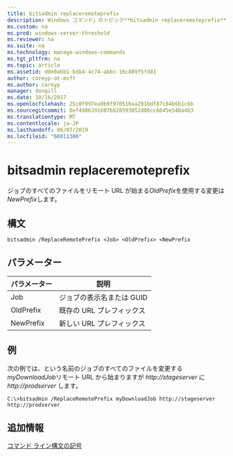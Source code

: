 ```yaml
---
title: bitsadmin replaceremoteprefix
description: Windows コマンド」のトピック**bitsadmin replaceremoteprefix** -ジョブのすべてのファイルをリモート URL が始まる*OldPrefix*を使用する変更は*NewPrefix*。
ms.custom: na
ms.prod: windows-server-threshold
ms.reviewer: na
ms.suite: na
ms.technology: manage-windows-commands
ms.tgt_pltfrm: na
ms.topic: article
ms.assetid: d0e0abb1-bdb4-4c74-abbc-16c809f5fd81
author: coreyp-at-msft
ms.author: coreyp
manager: dongill
ms.date: 10/16/2017
ms.openlocfilehash: 25c0f997ea0b9f97051baa291bdf87c84b6b1cbb
ms.sourcegitcommit: 6ef4986391607bb28593852d06cc6645e548a4b3
ms.translationtype: MT
ms.contentlocale: ja-JP
ms.lasthandoff: 06/07/2019
ms.locfileid: "66811300"
---
```

# <a name="bitsadmin-replaceremoteprefix"></a>bitsadmin replaceremoteprefix

ジョブのすべてのファイルをリモート URL が始まる*OldPrefix*を使用する変更は*NewPrefix*します。

## <a name="syntax"></a>構文

```
bitsadmin /ReplaceRemotePrefix <Job> <OldPrefix> <NewPrefix
```

## <a name="parameters"></a>パラメーター

|パラメーター|説明|
|---------|-----------|
|Job|ジョブの表示名または GUID|
|OldPrefix|既存の URL プレフィックス|
|NewPrefix|新しい URL プレフィックス|

## <a name="examples"></a>例

次の例では、という名前のジョブのすべてのファイルを変更する*myDownloadJob*リモート URL から始まりますが *http://stageserver* に *http://prodserver* します。

```
C:\>bitsadmin /ReplaceRemotePrefix myDownloadJob http://stageserver http://prodserver
```

## <a name="additional-information"></a>追加情報

[コマンド ライン構文の記号](command-line-syntax-key.md)